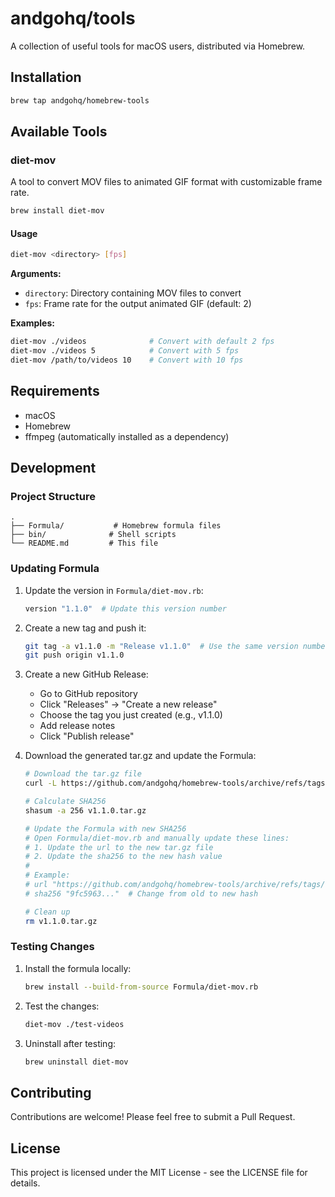 # andgohq/tools

A collection of useful tools for macOS users, distributed via Homebrew.

## Installation

```bash
brew tap andgohq/homebrew-tools
```

## Available Tools

### diet-mov

A tool to convert MOV files to animated GIF format with customizable frame rate.

```bash
brew install diet-mov
```

#### Usage

```bash
diet-mov <directory> [fps]
```

**Arguments:**
- `directory`: Directory containing MOV files to convert
- `fps`: Frame rate for the output animated GIF (default: 2)

**Examples:**
```bash
diet-mov ./videos              # Convert with default 2 fps
diet-mov ./videos 5            # Convert with 5 fps
diet-mov /path/to/videos 10    # Convert with 10 fps
```

## Requirements

- macOS
- Homebrew
- ffmpeg (automatically installed as a dependency)

## Development

### Project Structure

```
.
├── Formula/           # Homebrew formula files
├── bin/              # Shell scripts
└── README.md         # This file
```

### Updating Formula

1. Update the version in `Formula/diet-mov.rb`:
   ```ruby
   version "1.1.0"  # Update this version number
   ```

2. Create a new tag and push it:
   ```bash
   git tag -a v1.1.0 -m "Release v1.1.0"  # Use the same version number
   git push origin v1.1.0
   ```

3. Create a new GitHub Release:
   - Go to GitHub repository
   - Click "Releases" → "Create a new release"
   - Choose the tag you just created (e.g., v1.1.0)
   - Add release notes
   - Click "Publish release"

4. Download the generated tar.gz and update the Formula:
   ```bash
   # Download the tar.gz file
   curl -L https://github.com/andgohq/homebrew-tools/archive/refs/tags/v1.1.0.tar.gz -o v1.1.0.tar.gz

   # Calculate SHA256
   shasum -a 256 v1.1.0.tar.gz

   # Update the Formula with new SHA256
   # Open Formula/diet-mov.rb and manually update these lines:
   # 1. Update the url to the new tar.gz file
   # 2. Update the sha256 to the new hash value
   #
   # Example:
   # url "https://github.com/andgohq/homebrew-tools/archive/refs/tags/1.1.0.tar.gz"
   # sha256 "9fc5963..."  # Change from old to new hash

   # Clean up
   rm v1.1.0.tar.gz
   ```


### Testing Changes

1. Install the formula locally:
   ```bash
   brew install --build-from-source Formula/diet-mov.rb
   ```

2. Test the changes:
   ```bash
   diet-mov ./test-videos
   ```

3. Uninstall after testing:
   ```bash
   brew uninstall diet-mov
   ```

## Contributing

Contributions are welcome! Please feel free to submit a Pull Request.

## License

This project is licensed under the MIT License - see the LICENSE file for details.